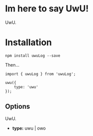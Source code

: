 # Im here to say UwU! 

UwU.

# Installation

`npm install uwuLog --save`

Then...

```
import { uwuLog } from 'uwuLog';

uwu({
    type: 'uwu'
});
```

## Options

UwU.

* **type:** uwu | owo
